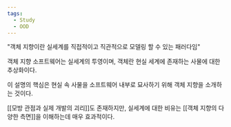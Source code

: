 ```yaml
---
tags:
  - Study
  - OOD
---
```


"객체 지향이란 실세계를 직접적이고 직관적으로 모델링 할 수 있는 패러다임"

객체 지향 소프트웨어는 실세계의 투영이며,
객체란 현실 세계에 존재하는 사물에 대한 추상화이다.

이 설명의 핵심은 현실 속 사물을 소프트웨어 내부로 묘사하기 위해
객체 지향을 소개하는 것이다.

[[모방 관점과 실제 개발의 괴리]]도 존재하지만,
실세계에 대한 비유는 [[객체 지향의 다양한 측면]]을 이해하는데 매우 효과적이다.
